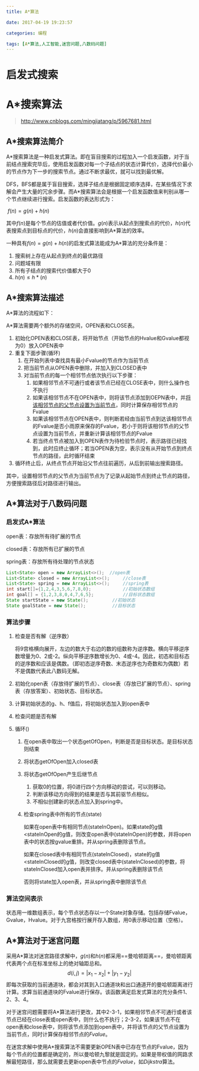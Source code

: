 ```yaml
---
title: A*算法

date: 2017-04-19 19:23:57

categories: 编程

tags: [A*算法,人工智能,迷宫问题,八数码问题]
---
```


# 启发式搜索

# A*搜索算法

> http://www.cnblogs.com/mingjiatang/p/5967681.html

## A*搜索算法简介

A*搜索算法是一种启发式算法。即在盲目搜索的过程加入一个启发函数，对于当前结点搜索完毕后，使用启发函数对每一个子结点的状态计算代价，选择代价最小的节点作为下一步的搜索节点。通过不断求最优，就可以找到最优解。

DFS，BFS都是属于盲目搜索，选择子结点是根据固定顺序选择，在某些情况下求解会产生大量的冗余步骤。而A*搜索算法会是根据一个启发函数值来判别从哪一个节点继续进行搜索。启发函数的表达形式为：

​							$f(n)=g(n)+h(n)$ 

其中$f(n)$是每个节点的估值或者代价值。$g(n)$表示从起点到搜索点的代价，$h(n)$代表搜索点到目标点的代价，$h(n)$会直接影响到A*算法的效率。

一种具有$f(n)=g(n)+h(n)$的启发式算法能成为A*算法的充分条件是：

1. 搜索树上存在从起点到终点的最优路径
2. 问题域有限
3. 所有子结点的搜索代价值都大于0
4. $h(n)\leq h*(n)$

## A*搜索算法描述

A*算法的流程如下：

A*算法需要两个额外的存储空间，OPEN表和CLOSE表。

1. 初始化OPEN表和CLOSE表，将开始节点（开始节点的Hvalue和Gvalue都视为0）放入OPEN表中
2. 重复下面步骤(循环)
   1. 在开始列表中查找具有最小Fvalue的节点作为当前节点
   2. 把当前节点从OPEN表中删除，并加入到CLOSED表中
   3. 对当前节点的每一个相邻节点依次执行以下步骤：
      1. 如果相邻节点不可通行或者该节点已经在CLOSE表中，则什么操作也不执行
      2. 如果该相邻节点不在OPEN表中，则将该节点添加到OEPN表中，并<u>将该相邻节点的父节点设置为当前节点</u>，同时计算保存相邻节点的Fvalue
      3. 如果该相邻节点在OPEN表中，则判断若经由当前节点到达该相邻节点的Fvalue是否小雨原来保存的Fvalue，若小于则将该相邻节点的父节点设置为当前节点，并重新计算该相邻节点的Fvalue
      4. 若当终点节点被加入到OPEN表作为待检验节点时，表示路径已经找到，此时应终止循环；若当OPEN表为空，表示没有从开始节点到终点节点的路径，此时循环结束
3. 循环终止后，从终点节点开始沿父节点往前遍历，从后到前输出搜索路径。

其中，设置相邻节点的父节点为当前节点为了记录从起始节点到终止节点的路径，方便搜索路径后对路径进行输出。

## A*算法对于八数码问题

### 启发式A*算法

open表：存放所有待扩展的节点

closed表：存放所有已扩展的节点

spring表：存放所有待处理的节点状态

```java
List<State> open = new ArrayList<>();  //open表
List<State> closed = new ArrayList<>();     //close表
List<State> spring = new ArrayList<>();     //spring表
int start[]={1,2,4,3,5,6,7,8,0};            //初始状态数组
int goal[] = {1,2,3,8,0,4,7,6,5};           //目标状态数组
State startState = new State();         //初始状态
State goalState = new State();          //目标状态
```

### 算法步骤

1. 检查是否有解（逆序数）

   将9宫格横向展开，左边的数大于右边的数的组数称为逆序数。横向平移逆序数增量为0、2或-2。纵向平移逆序数增长为0、4或-4。因此，初态和目标态的逆序数和应该是偶数。（即初态逆序奇数、末态逆序也为奇数和为偶数）若不是偶数代表此八数码无解。

2. 初始化open表（存放待扩展的节点）、close表（存放已扩展的节点）、spring表（存放答案）、初始状态、目标状态。

3. 计算初始状态的g、h、f值后，将初始状态加入到open表中

4. 检查问题是否有解

5. 循环()

   1. 在open表中取出一个状态getOfOpen，判断是否是目标状态。是目标状态则结束

   2. 将状态getOfOpen加入closed表

   3. 将状态getOfOpen产生后继节点

      1. 获取0的位置，将0进行四个方向移动的尝试，可以则移动。
      2. 判断该移动方向得到的结果是否与其前驱节点相似。
      3. 不相似创建新的状态点加入到spring中。

   4. 检查spring表中所有的节点(state)

      如果在open表中有相同节点(stateInOpen)。如果state的g值<stateInOpen的g值，则改变open表中(stateInOpen)的参数，并将open表中的状态按gvalue重排。并从spring表删除该节点。

      如果在closed表中有相同节点(stateInClosed)，state的g值<stateInClosed的g值，则改变closed表中(stateInClosed)的参数，将stateInClosed加入open表并排序。并从spring表删除该节点

      否则将state加入open表，并从spring表中删除该节点

### 算法空间表示

状态用一维数组表示，每个节点状态存以一个State对象存储。包括存储Fvalue，Gvalue，Hvalue。对于九宫格按行展开存入数组，用0表示移动位置（空格）。

## A*算法对于迷宫问题

采用A*算法对迷宫路径求解中，$g(n)$和$h(n)$都采用==曼哈顿距离==，曼哈顿距离代表两个点在标准坐标上的绝对轴距总和。
$$
d(i,j)=|x_1-x_2|+|y_1-y_2|
$$
即每次获取的当前通道块，都会对其到入口通道块和出口通道开的曼哈顿距离进行计算。求算当前通道块的Fvalue进行保存。该函数满足启发式算法的充分条件1、2、3、4。

对于迷宫问题需要将A*算法进行更改，其中2-3-1，如果相邻节点不可通行或者该节点已经在close表或open表中，则什么也不执行；2-3-2，如果该节点不在open表和close表中，则将该节点添加到open表中，并将该节点的父节点设置为当前节点，同时计算保存相邻节点的$Fvalue$。

在迷宫求解中使用A*搜索算法不需要更新OPEN表中已存在节点的Fvalue，因为每个节点的位置都是确定的，所以曼哈顿九黎就是固定的。如果是带权值的网路求解最短路径，那么就需要去更新open表中节点的$Fvalue$，如$Dijkstra$算法。



